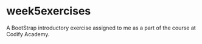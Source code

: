 # week5exercises
A BootStrap introductory exercise assigned to me as a part of the course at Codify Academy.
